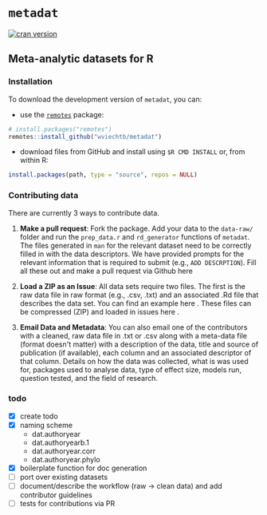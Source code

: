 # `metadat`

[![cran version](https://www.r-pkg.org/badges/version-ago/metadat)](https://cran.r-project.org/package=metadat/)

## Meta-analytic datasets for R

### Installation

To download the development version of `metadat`, you can:

* use the [`remotes`](https://github.com/r-lib/remotes) package:

```r
# install.packages("remotes")
remotes::install_github("wviechtb/metadat")
```

* download files from GitHub and install using `$R CMD INSTALL` or, from within R:

```r
install.packages(path, type = "source", repos = NULL)
```

### Contributing data
There are currently 3 ways to contribute data. 

1) **Make a pull request**:  Fork the package. Add your data to the `data-raw/` folder and run the `prep_data.r` and `rd_generator` functions of `metadat`. The files generated in `man` for the relevant dataset need to be correctly filled in with the data descriptors. We have provided prompts for the relevant information that is required to submit (e.g., `ADD DESCRPTION`). Fill all these out and make a pull request via Github here [](https://github.com/wviechtb/metadat/pulls)

2) **Load a ZIP as an Issue**: All data sets require two files. The first is the raw data file in raw format (e.g., .csv, .txt) and an associated .Rd file that describes the data set. You can find an example here [](https://github.com/wviechtb/metadat/blob/master/man/dat.bangertdrowns2004.Rd). These files can be compressed (ZIP) and loaded in issues here [](https://github.com/wviechtb/metadat/issues).

3) **Email Data and Metadata**: You can also email one of the contributors with a cleaned, raw data file in .txt or .csv along with a meta-data file (format doesn't matter) with a description of the data, title and source of publication (if available), each column and an associated descriptor of that column. Details on how the data was collected, what is was used for, packages used to analyse data, type of effect size, models run, question tested, and the field of research.

### todo

- [X] create todo
- [X] naming scheme
  - dat.authoryear
  - dat.authoryearb.1
  - dat.authoryear.corr
  - dat.authoryear.phylo
- [X] boilerplate function for doc generation
- [ ] port over existing datasets
- [ ] document/describe the workflow (raw -> clean data) and add contributor guidelines
- [ ] tests for contributions via PR